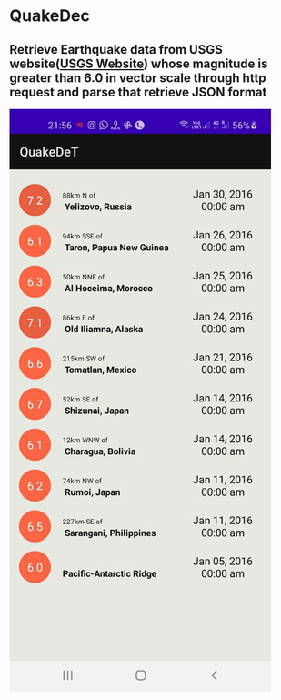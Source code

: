 # QuakeDec 

## Retrieve Earthquake data from USGS website([USGS Website](https://www.usgs.gov/)) whose magnitude is greater than 6.0 in vector scale through http request and parse that retrieve JSON format

![Application logo](https://github.com/Saurabh-7552/Apps/blob/master/QuakeDec/1.jpeg)
